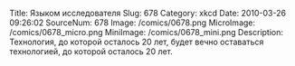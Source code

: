 Title: Языком исследователя 
Slug: 678 
Category: xkcd 
Date: 2010-03-26 09:26:02 
SourceNum: 678 
Image: /comics/0678.png 
MicroImage: /comics/0678_micro.png 
MiniImage: /comics/0678_mini.png 
Description: Технология, до которой осталось 20 лет, будет вечно оставаться
технологией, до которой осталось 20 лет. 

